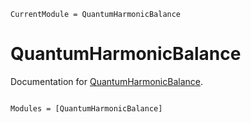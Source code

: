 ```@meta
CurrentModule = QuantumHarmonicBalance
```

# QuantumHarmonicBalance

Documentation for [QuantumHarmonicBalance](https://github.com/oameye/QuantumHarmonicBalance.jl).

```@index
```

```@autodocs
Modules = [QuantumHarmonicBalance]
```
